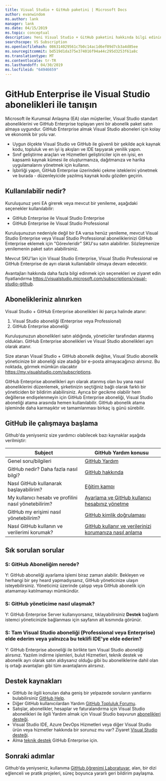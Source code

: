 ```yaml
---
title: Visual Studio + GitHub paketini | Microsoft Docs
author: evanwindom
ms.author: lank
manager: lank
ms.date: 04/15/2019
ms.topic: conceptual
description: Yeni Visual Studio + GitHub paketini hakkında bilgi edinin
searchscope: VS Subscription
ms.openlocfilehash: 086314029561c7b0c14ac1d6ef09d7cb3a4d85ee
ms.sourcegitcommit: bd519d1da375e374016f94a44c295d3253f61a8c
ms.translationtype: MT
ms.contentlocale: tr-TR
ms.lasthandoff: 04/30/2019
ms.locfileid: "64946659"
---
```

# <a name="introducing-visual-studio-subscriptions-with-github-enterprise"></a>GitHub Enterprise ile Visual Studio abonelikleri ile tanışın  

Microsoft ile Kurumsal Anlaşma (EA) olan müşteriler, Visual Studio standart aboneliklerini ve GitHub Enterprise toplayan yeni bir abonelik paket satın almaya uygundur. GitHub Enterprise almak Visual Studio aboneleri için kolay ve ekonomik bir yolu var. 

- Uygun ölçekte Visual Studio ve GitHub ile güvenli bir şekilde açık kaynak kodu, topluluk ve en iyi iş akışları ve IDE taşıyarak yenilik yapın.
- Sınıf geliştirme araçları ve Hizmetleri geliştiriciler için en iyisi, en kapsamlı kaynak kümesi ile oluşturmanıza, dağıtmanıza ve harika uygulamalarını yönetmek için kullanın. 
- İşbirliği yapın, GitHub Enterprise üzerindeki çekme isteklerini yönetmek ve burada - düzenleyicide yazılmış kaynak kodu gözden geçirin. 

## <a name="whats-available"></a>Kullanılabilir nedir? 

Kuruluşunuz yeni EA girerek veya mevcut bir yenileme, aşağıdaki seçenekler kullanılabilir:

- GitHub Enterprise ile Visual Studio Enterprise
- GitHub Enterprise ile Visual Studio Professional

Kuruluşunuzun nedeniyle değil bir EA varsa henüz yenileme, mevcut Visual Studio Enterprise veya Visual Studio Professional aboneliklerinizi GitHub Enterprise eklemek için "Görevleridir" SKU'su satın alabilirler.  Sözleşmenize yenilemenin paket satın alabilirsiniz.

Mevcut SKU'ları için Visual Studio Enterprise, Visual Studio Professional ve GitHub Enterprise de ayrı olarak kullanılabilir olmaya devam edecektir. 

Avantajları hakkında daha fazla bilgi edinmek için seçenekleri ve ziyaret edin fiyatlandırma https://visualstudio.microsoft.com/subscriptions/visual-studio-github. 

## <a name="getting-your-subscriptions"></a>Abonelikleriniz alınırken

Visual Studio + GitHub Enterprise abonelikleri iki parça halinde atanır:
1. Visual Studio aboneliği (Enterprise veya Professional)
2. GitHub Enterprise aboneliği

Kuruluşunuzun abonelikleri satın aldığında, yöneticiler tarafından atanmış oldukları.  GitHub Enterprise abonelikleri ve Visual Studio abonelikleri ayrı olarak atanır.  

Size atanan Visual Studio + GitHub abonelik değilse, Visual Studio abonelik yöneticinize bir aboneliği size atadığı bir e-posta almayacağınızı alırsınız.  Bu noktada, görmek mümkün olacaktır https://my.visualstudio.com/subscriptions.  

GitHub Enterprise abonelikleri ayrı olarak atanmış olan bu yana nasıl aboneliklerini düzenlemek, şirketinizin seçtiğiniz bağlı olarak farklı bir yöneticiden bir bildirim alabilirsiniz.  Ayrıca bir gecikme olabilir hem değillerse endişelenmeyin için GitHub Enterprise aboneliği, Visual Studio aboneliği atama arasında hemen kullanılabilir.  GitHub abonelik atama işleminde daha karmaşıktır ve tamamlanması birkaç iş günü sürebilir.  

## <a name="getting-started-with-github"></a>GitHub ile çalışmaya başlama

Github'da yeniyseniz size yardımcı olabilecek bazı kaynaklar aşağıda verilmiştir:

| Subject                                  | GitHub Yardım konusu                                     |
|------------------------------------------|-------------------------------------------------------|
| Genel soru/bilgileri          | [GitHub Yardım](https://help.github.com/en)             |
| GitHub nedir?  Daha fazla nasıl bilgi?  | [GitHub hakkında](https://help.github.com/en/categories/about-github)                                       |
| Nasıl GitHub kullanarak başlayabilirim?     | [Eğitim kampı](https://help.github.com/en/categories/bootcamp)                                              |
| My kullanıcı hesabı ve profilini nasıl yönetebilirim?       | [Ayarlama ve GitHub kullanıcı hesabınız yönetme](https://help.github.com/en/categories/setting-up-and-managing-your-github-user-account)    |
| GitHub my erişimi nasıl yönetebilirim?   | [GitHub kimlik doğrulaması](https://help.github.com/en/categories/authenticating-to-github)                           |
| Nasıl GitHub kullanın ve verilerimi korumak? | [GitHub kullanır ve verilerinizi korumanıza nasıl anlama](https://help.github.com/en/categories/understanding-how-github-uses-and-protects-your-data)|

## <a name="frequently-asked-questions"></a>Sık sorulan sorular

### <a name="q--where-is-my-github-subscription"></a>S:  GitHub Aboneliğim nerede?

Y:  GitHub aboneliği ayarlama işlemi biraz zaman alabilir.  Bekleyen ve herhangi bir şey heard yapmadıysanız, GitHub yöneticinize ulaşın isteyebilirsiniz.  Yöneticiniz üzerinde çalışıp veya GitHub abonelik için atamamayı katılmamayı mümkündür. 

### <a name="q--how-do-i-reach-my-github-administrator"></a>S:  GitHub yöneticime nasıl ulaşmak?

Y:  GitHub Enterprise Server kullanıyorsanız, tıklayabilirsiniz **Destek** bağlantı istemci yöneticinizle bağlanması için sayfanın alt kısmında görünür.

### <a name="q-do-i-get-the-full-visual-studio-subscription-professional-or-enterprise-or-do-i-just-get-the-ide-with-this-offering"></a>S: Tam Visual Studio aboneliği (Professional veya Enterprise) elde ederim veya yalnızca bu teklifi IDE'ye elde ederim?

Y:  GitHub Enterprise aboneliği ile birlikte tam Visual Studio aboneliği alırsınız.  Yazılım indirme işlemleri, bulut Hizmetleri, teknik destek ve abonelik ayrı olarak satın aldıysanız olduğu gibi bu aboneliklerine dahil olan iş ortağı avantajları gibi tüm avantajlarını alırsınız.


## <a name="support-resources"></a>Destek kaynakları
-  GitHub ile ilgili konuları daha geniş bir yelpazede soruların yanıtlarını bulabilirsiniz [GitHub Help](https://help.github.com/en).
-  Diğer GitHub kullanıcılardan Yardım [GitHub Topluluk Forumu](https://github.community/).
-  Satışlar, abonelikler, hesaplar ve faturalandırma için Visual Studio abonelikleri ile ilgili Yardım almak için Visual Studio başvurun [abonelikleri desteği](https://visualstudio.microsoft.com/subscriptions/support/).
-  Visual Studio IDE, Azure DevOps Hizmetleri veya diğer Visual Studio ürün veya hizmetler hakkında bir sorunuz mu var?  Ziyaret [Visual Studio desteği](https://visualstudio.microsoft.com/support/).
-  Alma [teknik destek](https://support.microsoft.com/en-us/supportforbusiness/productselection?sapId=b77fe80f-5417-80bd-4b2a-275cf0018c24) GitHub Enterprise için.   


## <a name="next-steps"></a>Sonraki adımlar
Github'da yeniyseniz, kullanıma [GitHub öğrenimi Laboratuvar](https://lab.github.com/), alan, bir dizi eğlenceli ve pratik projeleri, süreç boyunca yararlı geri bildirim paylaşma.